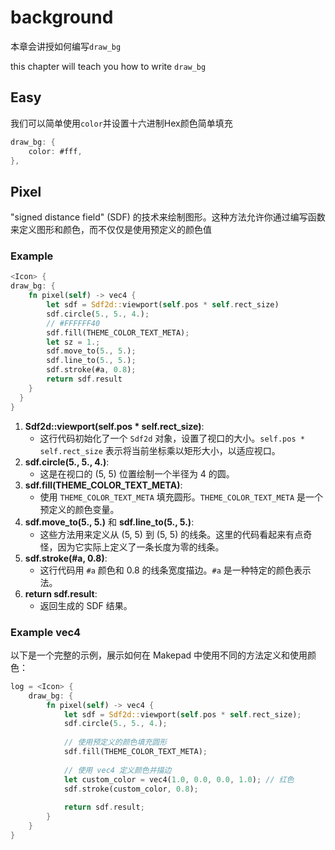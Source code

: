 # background

本章会讲授如何编写`draw_bg`

this chapter will teach you how to write `draw_bg`

## Easy

我们可以简单使用`color`并设置十六进制Hex颜色简单填充

```rust
draw_bg: {
    color: #fff,
},
```

## Pixel

"signed distance field" (SDF) 的技术来绘制图形。这种方法允许你通过编写函数来定义图形和颜色，而不仅仅是使用预定义的颜色值
### Example
```rust
<Icon> {
draw_bg: {
    fn pixel(self) -> vec4 {
        let sdf = Sdf2d::viewport(self.pos * self.rect_size)
        sdf.circle(5., 5., 4.);
        // #FFFFFF40
        sdf.fill(THEME_COLOR_TEXT_META);
        let sz = 1.;
        sdf.move_to(5., 5.);
        sdf.line_to(5., 5.);
        sdf.stroke(#a, 0.8);
        return sdf.result
    }
  }
}
```
1. **Sdf2d::viewport(self.pos * self.rect_size)**:
   - 这行代码初始化了一个 `Sdf2d` 对象，设置了视口的大小。`self.pos * self.rect_size` 表示将当前坐标乘以矩形大小，以适应视口。
2. **sdf.circle(5., 5., 4.)**:
   - 这是在视口的 (5, 5) 位置绘制一个半径为 4 的圆。
3. **sdf.fill(THEME_COLOR_TEXT_META)**:
   - 使用 `THEME_COLOR_TEXT_META` 填充圆形。`THEME_COLOR_TEXT_META` 是一个预定义的颜色变量。
4. **sdf.move_to(5., 5.)** 和 **sdf.line_to(5., 5.)**:
   - 这些方法用来定义从 (5, 5) 到 (5, 5) 的线条。这里的代码看起来有点奇怪，因为它实际上定义了一条长度为零的线条。
5. **sdf.stroke(#a, 0.8)**:
   - 这行代码用 `#a` 颜色和 0.8 的线条宽度描边。`#a` 是一种特定的颜色表示法。
6. **return sdf.result**:
   - 返回生成的 SDF 结果。
### Example vec4

以下是一个完整的示例，展示如何在 Makepad 中使用不同的方法定义和使用颜色：

```rust
log = <Icon> {
    draw_bg: {
        fn pixel(self) -> vec4 {
            let sdf = Sdf2d::viewport(self.pos * self.rect_size);
            sdf.circle(5., 5., 4.);
           
            // 使用预定义的颜色填充圆形
            sdf.fill(THEME_COLOR_TEXT_META);
           
            // 使用 vec4 定义颜色并描边
            let custom_color = vec4(1.0, 0.0, 0.0, 1.0); // 红色
            sdf.stroke(custom_color, 0.8);
           
            return sdf.result;
        }
    }
}
```